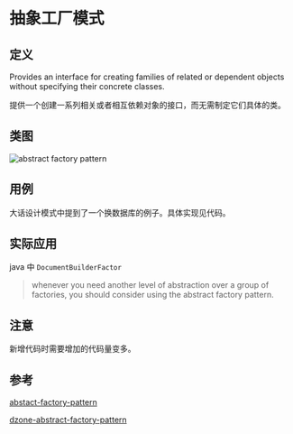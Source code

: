 # 抽象工厂模式

## 定义

Provides an interface for creating families of related or dependent objects without specifying their concrete classes.

提供一个创建一系列相关或者相互依赖对象的接口，而无需制定它们具体的类。


## 类图

![abstract factory pattern](https://gitee.com/gdhu/testtingop/raw/master/2019-11-26_007.jpg)

## 用例

大话设计模式中提到了一个换数据库的例子。具体实现见代码。

## 实际应用

java 中 `DocumentBuilderFactor`

>whenever you need another level of abstraction over a group of factories, you should consider using the abstract factory pattern.

## 注意

新增代码时需要增加的代码量变多。

## 参考

[abstact-factory-pattern](https://howtodoinjava.com/design-patterns/creational/abstract-factory-pattern-in-java/)

[dzone-abstract-factory-pattern](https://dzone.com/articles/design-patterns-abstract-factory)